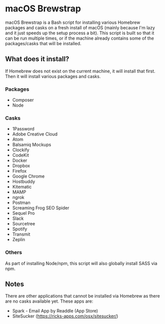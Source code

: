 
# macOS Brewstrap
macOS Brewstrap is a Bash script for installing various Homebrew packages and casks on a fresh install of macOS (mainly because I'm lazy and it just speeds up the setup process a bit). This script is built so that it can be run multiple times, or if the machine already contains some of the packages/casks that will be installed.

## What does it install?
If Homebrew does not exist on the current machine, it will install that first. Then it will install various packages and casks.

### Packages
 - Composer
 - Node

### Casks
 - 1Password
 - Adobe Creative Cloud
 - Atom
 - Balsamiq Mockups
 - Clockify
 - CodeKit
 - Docker
 - Dropbox
 - Firefox
 - Google Chrome
 - Hostbuddy
 - Kitematic
 - MAMP
 - ngrok
 - Postman
 - Screaming Frog SEO Spider
 - Sequel Pro
 - Slack
 - Sourcetree
 - Spotify
 - Transmit
 - Zeplin

### Others
As part of installing Node/npm, this script will also globally install SASS via npm.

## Notes
There are other applications that cannot be installed via Homebrew as there are no casks available yet. These apps are:

 - Spark - Email App by Readdle (App Store)
 - SiteSucker (https://ricks-apps.com/osx/sitesucker/)
